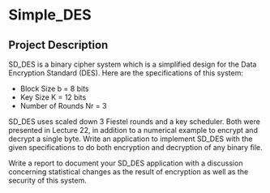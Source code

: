 # Simple_DES
## Project Description
SD_DES is a binary cipher system which is a simplified design for the Data Encryption Standard (DES). Here are the specifications of this system:
- Block Size b = 8 bits
- Key Size K = 12 bits
- Number of Rounds Nr = 3

SD_DES uses scaled down 3 Fiestel rounds and a key scheduler. Both were presented in Lecture 22, in addition to a numerical example to encrypt and decrypt a single byte.  Write an application to implement SD_DES with the given specifications to do both encryption and decryption of any binary file. 

Write a report to document your SD_DES application with a discussion concerning statistical changes as the result of encryption as well as the security of this system.
